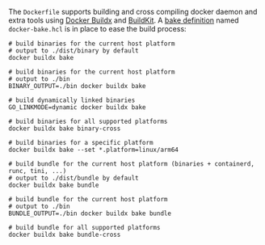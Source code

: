 The `Dockerfile` supports building and cross compiling docker daemon and extra
tools using [Docker Buildx](https://github.com/docker/buildx) and [BuildKit](https://github.com/moby/buildkit).
A [bake definition](https://github.com/docker/buildx/blob/master/docs/reference/buildx_bake.md) named `docker-bake.hcl` is in place to ease the build process:

```shell
# build binaries for the current host platform
# output to ./dist/binary by default
docker buildx bake

# build binaries for the current host platform
# output to ./bin
BINARY_OUTPUT=./bin docker buildx bake

# build dynamically linked binaries
GO_LINKMODE=dynamic docker buildx bake

# build binaries for all supported platforms
docker buildx bake binary-cross

# build binaries for a specific platform
docker buildx bake --set *.platform=linux/arm64

# build bundle for the current host platform (binaries + containerd, runc, tini, ...)
# output to ./dist/bundle by default
docker buildx bake bundle

# build bundle for the current host platform
# output to ./bin
BUNDLE_OUTPUT=./bin docker buildx bake bundle

# build bundle for all supported platforms
docker buildx bake bundle-cross
```
